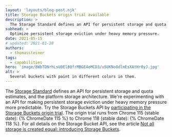 ```yaml
---
layout: 'layouts/blog-post.njk'
title: Storage Buckets origin trial available
description: >
  The Storage Standard defines an API for persistent storage and quota estimates, and the platform storage architecture. We're experimenting with an API for making persistent storage eviction under heavy memory pressure more predictable. Try the Storage Buckets API in an origin trial that runs from Chrome 115 to Chrome 118.
subhead: >
  Optimize persistent storage eviction under heavy memory pressure.
date: 2021-05-15
# updated: 2021-01-28
authors:
  - thomassteiner
tags:
  - capabilities
hero: 'image/8WbTDNrhLsU0El80frMBGE4eMCD3/uSUKNoGdlmEsXAtHr0yJ.jpg'
alt: >
  Several buckets with paint in different colors in them.
---
```


The [Storage Standard](https://storage.spec.whatwg.org/) defines an API for persistent storage and
quota estimates, and the platform storage architecture.
We're experimenting with an API for making persistent storage eviction under heavy
memory pressure more predictable.
Try the Storage Buckets API by [participating in the Storage Buckets origin trial](https://developer.chrome.com/origintrials/#/view_trial/2674012278751232001). The origin trial runs from Chrome&nbsp;115 (stable date): {% ChromeDate 115 %} to Chrome&nbsp;118 (stable date): {% ChromeDate 118 %}. For all details on the Storage Bucket API, see the article [Not all storage is created equal: introducing Storage Buckets](/blog/storage-buckets/).
